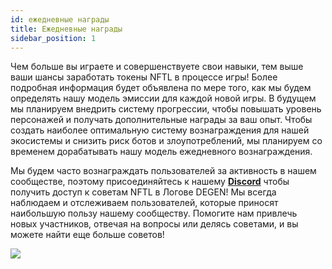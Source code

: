 ```yaml
---
id: ежедневные награды
title: Ежедневные награды
sidebar_position: 1
---
```


Чем больше вы играете и совершенствуете свои навыки, тем выше ваши шансы заработать токены NFTL в процессе игры! Более подробная информация будет объявлена по мере того, как мы будем определять нашу модель эмиссии для каждой новой игры. В будущем мы планируем внедрить систему прогрессии, чтобы повышать уровень персонажей и получать дополнительные награды за ваш опыт. Чтобы создать наиболее оптимальную систему вознаграждения для нашей экосистемы и снизить риск ботов и злоупотреблений, мы планируем со временем дорабатывать нашу модель ежедневного вознаграждения.

Мы будем часто вознаграждать пользователей за активность в нашем сообществе, поэтому присоединяйтесь к нашему **[Discord](https://discord.gg/niftyleague)** чтобы получить доступ к советам NFTL в Логове DEGEN! Мы всегда наблюдаем и отслеживаем пользователей, которые приносят наибольшую пользу нашему сообществу. Помогите нам привлечь новых участников, отвечая на вопросы или делясь советами, и вы можете найти еще больше советов!

![](/img/twitch-stream.png)

